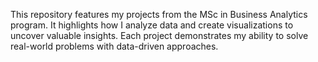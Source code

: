 This repository features my projects from the MSc in Business Analytics program. It highlights how I analyze data and create visualizations to uncover valuable insights. Each project demonstrates my ability to solve real-world problems with data-driven approaches.
